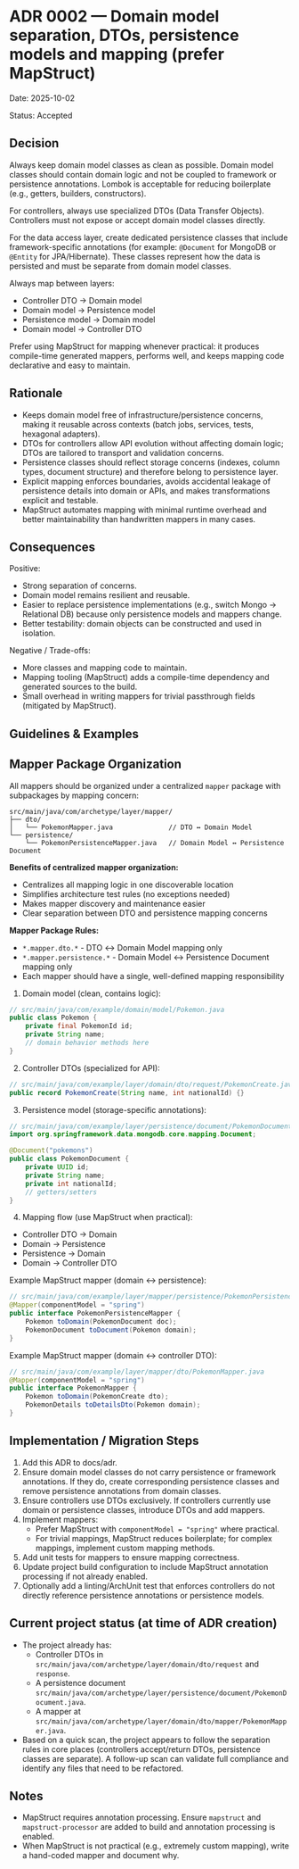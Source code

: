 # ADR 0002 — Domain model separation, DTOs, persistence models and mapping (prefer MapStruct)

Date: 2025-10-02

Status: Accepted

Decision
--------
Always keep domain model classes as clean as possible. Domain model classes should contain domain logic and not be coupled to framework or persistence annotations. Lombok is acceptable for reducing boilerplate (e.g., getters, builders, constructors).

For controllers, always use specialized DTOs (Data Transfer Objects). Controllers must not expose or accept domain model classes directly.

For the data access layer, create dedicated persistence classes that include framework-specific annotations (for example: `@Document` for MongoDB or `@Entity` for JPA/Hibernate). These classes represent how the data is persisted and must be separate from domain model classes.

Always map between layers:
- Controller DTO -> Domain model
- Domain model -> Persistence model
- Persistence model -> Domain model
- Domain model -> Controller DTO

Prefer using MapStruct for mapping whenever practical: it produces compile-time generated mappers, performs well, and keeps mapping code declarative and easy to maintain.

Rationale
---------
- Keeps domain model free of infrastructure/persistence concerns, making it reusable across contexts (batch jobs, services, tests, hexagonal adapters).
- DTOs for controllers allow API evolution without affecting domain logic; DTOs are tailored to transport and validation concerns.
- Persistence classes should reflect storage concerns (indexes, column types, document structure) and therefore belong to persistence layer.
- Explicit mapping enforces boundaries, avoids accidental leakage of persistence details into domain or APIs, and makes transformations explicit and testable.
- MapStruct automates mapping with minimal runtime overhead and better maintainability than handwritten mappers in many cases.

Consequences
------------
Positive:
- Strong separation of concerns.
- Domain model remains resilient and reusable.
- Easier to replace persistence implementations (e.g., switch Mongo -> Relational DB) because only persistence models and mappers change.
- Better testability: domain objects can be constructed and used in isolation.

Negative / Trade-offs:
- More classes and mapping code to maintain.
- Mapping tooling (MapStruct) adds a compile-time dependency and generated sources to the build.
- Small overhead in writing mappers for trivial passthrough fields (mitigated by MapStruct).

Guidelines & Examples
---------------------

## Mapper Package Organization

All mappers should be organized under a centralized `mapper` package with subpackages by mapping concern:

```
src/main/java/com/archetype/layer/mapper/
├── dto/
│   └── PokemonMapper.java              // DTO ↔ Domain Model
└── persistence/
    └── PokemonPersistenceMapper.java   // Domain Model ↔ Persistence Document
```

**Benefits of centralized mapper organization:**
- Centralizes all mapping logic in one discoverable location
- Simplifies architecture test rules (no exceptions needed)
- Makes mapper discovery and maintenance easier
- Clear separation between DTO and persistence mapping concerns

**Mapper Package Rules:**
- `*.mapper.dto.*` - DTO ↔ Domain Model mapping only
- `*.mapper.persistence.*` - Domain Model ↔ Persistence Document mapping only
- Each mapper should have a single, well-defined mapping responsibility

1. Domain model (clean, contains logic):
```java
// src/main/java/com/example/domain/model/Pokemon.java
public class Pokemon {
    private final PokemonId id;
    private String name;
    // domain behavior methods here
}
```

2. Controller DTOs (specialized for API):
```java
// src/main/java/com/example/layer/domain/dto/request/PokemonCreate.java
public record PokemonCreate(String name, int nationalId) {}
```

3. Persistence model (storage-specific annotations):
```java
// src/main/java/com/example/layer/persistence/document/PokemonDocument.java
import org.springframework.data.mongodb.core.mapping.Document;

@Document("pokemons")
public class PokemonDocument {
    private UUID id;
    private String name;
    private int nationalId;
    // getters/setters
}
```

4. Mapping flow (use MapStruct when practical):
- Controller DTO -> Domain
- Domain -> Persistence
- Persistence -> Domain
- Domain -> Controller DTO

Example MapStruct mapper (domain <-> persistence):
```java
// src/main/java/com/example/layer/mapper/persistence/PokemonPersistenceMapper.java
@Mapper(componentModel = "spring")
public interface PokemonPersistenceMapper {
    Pokemon toDomain(PokemonDocument doc);
    PokemonDocument toDocument(Pokemon domain);
}
```

Example MapStruct mapper (domain <-> controller DTO):
```java
// src/main/java/com/example/layer/mapper/dto/PokemonMapper.java
@Mapper(componentModel = "spring")
public interface PokemonMapper {
    Pokemon toDomain(PokemonCreate dto);
    PokemonDetails toDetailsDto(Pokemon domain);
}
```

Implementation / Migration Steps
------------------------------
1. Add this ADR to docs/adr.
2. Ensure domain model classes do not carry persistence or framework annotations. If they do, create corresponding persistence classes and remove persistence annotations from domain classes.
3. Ensure controllers use DTOs exclusively. If controllers currently use domain or persistence classes, introduce DTOs and add mappers.
4. Implement mappers:
   - Prefer MapStruct with `componentModel = "spring"` where practical.
   - For trivial mappings, MapStruct reduces boilerplate; for complex mappings, implement custom mapping methods.
5. Add unit tests for mappers to ensure mapping correctness.
6. Update project build configuration to include MapStruct annotation processing if not already enabled.
7. Optionally add a linting/ArchUnit test that enforces controllers do not directly reference persistence annotations or persistence models.

Current project status (at time of ADR creation)
------------------------------------------------
- The project already has:
  - Controller DTOs in `src/main/java/com/archetype/layer/domain/dto/request` and `response`.
  - A persistence document `src/main/java/com/archetype/layer/persistence/document/PokemonDocument.java`.
  - A mapper at `src/main/java/com/archetype/layer/domain/dto/mapper/PokemonMapper.java`.
- Based on a quick scan, the project appears to follow the separation rules in core places (controllers accept/return DTOs, persistence classes are separate). A follow-up scan can validate full compliance and identify any files that need to be refactored.

Notes
-----
- MapStruct requires annotation processing. Ensure `mapstruct` and `mapstruct-processor` are added to build and annotation processing is enabled.
- When MapStruct is not practical (e.g., extremely custom mapping), write a hand-coded mapper and document why.
